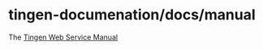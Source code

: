 <!-- u250429 -->

# tingen-documenation/docs/manual

The [Tingen Web Service Manual](https://spectrum-health-systems.github.io/tingen-documentation/manual/tingen-web-service-manual.md)